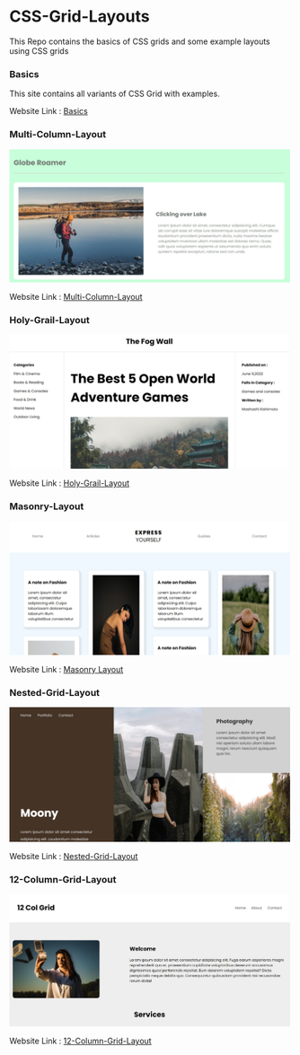 # CSS-Grid-Layouts
This Repo contains the basics of CSS grids and some example layouts using CSS grids 


### Basics
This site contains all variants of CSS Grid with examples.

Website Link : [Basics](https://lakshit-chiranjiv.github.io/CSS-Grid-Layouts/Basics/)


### Multi-Column-Layout

<img src="./assets/proj1.jpg" alt="proj1" style="width: 500px;"></img>

Website Link : [Multi-Column-Layout](https://lakshit-chiranjiv.github.io/CSS-Grid-Layouts/Multi-Column-Layout/)

### Holy-Grail-Layout

<img src="./assets/proj2.jpg" alt="proj2" style="width: 500px;"></img>

Website Link : [Holy-Grail-Layout](https://lakshit-chiranjiv.github.io/CSS-Grid-Layouts/Holy-Grail-Layout/)

### Masonry-Layout

<img src="./assets/proj3.jpg" alt="proj2" style="width: 500px;"></img>

Website Link : [Masonry Layout](https://lakshit-chiranjiv.github.io/CSS-Grid-Layouts/Masonry%20Layout/)

### Nested-Grid-Layout

<img src="./assets/proj4.jpg" alt="proj2" style="width: 500px;"></img>

Website Link : [Nested-Grid-Layout](https://lakshit-chiranjiv.github.io/CSS-Grid-Layouts/Nested-Grid-Layout/)

### 12-Column-Grid-Layout

<img src="./assets/proj5.jpg" alt="proj2" style="width: 500px;"></img>

Website Link : [12-Column-Grid-Layout](https://lakshit-chiranjiv.github.io/CSS-Grid-Layouts/12-Column-Layout/)
